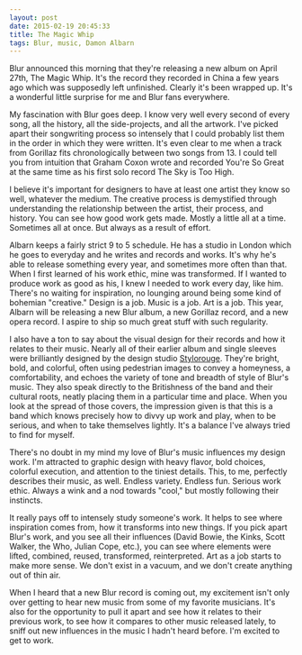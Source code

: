 ```yaml
---
layout: post
date: 2015-02-19 20:45:33
title: The Magic Whip
tags: Blur, music, Damon Albarn
---
```

Blur announced this morning that they're releasing a new album on April 27th, The Magic Whip. It's the record they recorded in China a few years ago which was supposedly left unfinished. Clearly it's been wrapped up. It's a wonderful little surprise for me and Blur fans everywhere.

My fascination with Blur goes deep. I know very well every second of every song, all the history, all the side-projects, and all the artwork. I've picked apart their songwriting process so intensely that I could probably list them in the order in which they were written. It's even clear to me when a track from Gorillaz fits chronologically between two songs from 13. I could tell you from intuition that Graham Coxon wrote and recorded You're So Great at the same time as his first solo record The Sky is Too High.

I believe it's important for designers to have at least one artist they know so well, whatever the medium. The creative process is demystified through understanding the relationship between the artist, their process, and history. You can see how good work gets made. Mostly a little all at a time. Sometimes all at once. But always as a result of effort.

Albarn keeps a fairly strict 9 to 5 schedule. He has a studio in London which he goes to everyday and he writes and records and works. It's why he's able to release something every year, and sometimes more often than that. When I first learned of his work ethic, mine was transformed. If I wanted to produce work as good as his, I knew I needed to work every day, like him. There's no waiting for inspiration, no lounging around being some kind of bohemian "creative." Design is a job. Music is a job. Art is a job. This year, Albarn will be releasing a new Blur album, a new Gorillaz record, and a new opera record. I aspire to ship so much great stuff with such regularity.

I also have a ton to say about the visual design for their records and how it relates to their music. Nearly all of their earlier album and single sleeves were brilliantly designed by the design studio [Stylorouge](http://www.stylorouge.co.uk/). They're bright, bold, and colorful, often using pedestrian images to convey a homeyness, a comfortability, and echoes the variety of tone and breadth of style of Blur's music. They also speak directly to the Britishness of the band and their cultural roots, neatly placing them in a particular time and place. When you look at the spread of those covers, the impression given is that this is a band which knows precisely how to divvy up work and play, when to be serious, and when to take themselves lightly. It's a balance I've always tried to find for myself.

There's no doubt in my mind my love of Blur's music influences my design work. I'm attracted to graphic design with heavy flavor, bold choices, colorful execution, and attention to the tiniest details. This, to me, perfectly describes their music, as well. Endless variety. Endless fun. Serious work ethic. Always a wink and a nod towards "cool," but mostly following their instincts.

It really pays off to intensely study someone's work. It helps to see where inspiration comes from, how it transforms into new things. If you pick apart Blur's work, and you see all their influences (David Bowie, the Kinks, Scott Walker, the Who, Julian Cope, etc.), you can see where elements were lifted, combined, reused, transformed, reinterpreted. Art as a job starts to make more sense. We don't exist in a vacuum, and we don't create anything out of thin air.

When I heard that a new Blur record is coming out, my excitement isn't only over getting to hear new music from some of my favorite musicians. It's also for the opportunity to pull it apart and see how it relates to their previous work, to see how it compares to other music released lately, to sniff out new influences in the music I hadn't heard before. I'm excited to get to work.